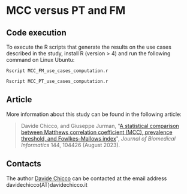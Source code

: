 # MCC versus PT and FM
## Code execution
To execute the R scripts that generate the results on the use cases described in the study, install R (version > 4) and run the following command on Linux Ubuntu:

`Rscript MCC_FM_use_cases_computation.r`

`Rscript MCC_PT_use_cases_computation.r`

## Article
More information about this study can be found in the following article:

> Davide Chicco, and Giuseppe Jurman, "[A statistical comparison between Matthews correlation coefficient (MCC), prevalence threshold, and Fowlkes–Mallows index](https://doi.org/10.1016/j.jbi.2023.104426)", _Journal of Biomedical Informatics_ 144, 104426 (August 2023).

## Contacts
The author [Davide Chicco](https://www.DavideChicco.it) can be contacted at the email address davidechicco(AT)davidechicco.it
